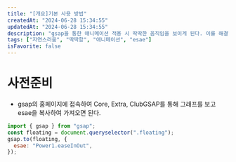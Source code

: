 ```yaml
---
title: "[개요]기본 사용 방법"
createdAt: "2024-06-28 15:34:55"
updatedAt: "2024-06-28 15:34:55"
description: "gsap을 통한 애니메이션 적용 시 딱딱한 움직임을 보이게 된다. 이를 해결하기 위한 gsap.to의 속성인 esae을 사용하는 방법을 정리"
tags: ["자연스러움", "딱딱함", "애니메이션", "esae"]
isFavorite: false
---
```


# 사전준비

- gsap의 홈페이지에 접속하여 Core, Extra, ClubGSAP를 통해 그래프를 보고 esae을 복사하여 가져오면 된다.

```js
import { gsap } from "gsap";
const floating = document.queryselector(".floating");
gsap.to(floating, {
  esae: "Power1.easeInOut",
});
```
